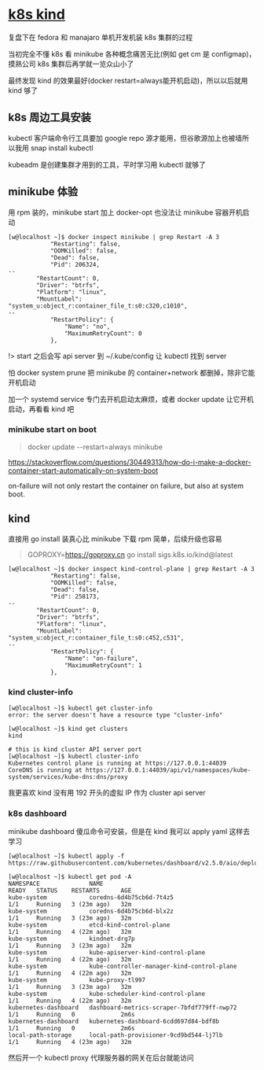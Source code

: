 # [k8s kind](/2022/08/k8s_kind.md)

复盘下在 fedora 和 manajaro 单机开发机装 k8s 集群的过程

当初完全不懂 k8s 看 minikube 各种概念痛苦无比(例如 get cm 是 configmap)，摸熟公司 k8s 集群后再学就一览众山小了

最终发现 kind 的效果最好(docker restart=always能开机启动)，所以以后就用 kind 够了

## k8s 周边工具安装

kubectl 客户端命令行工具要加 google repo 源才能用，但谷歌源加上也被墙所以我用 snap install kubectl

kubeadm 是创建集群才用到的工具，平时学习用 kubectl 就够了

## minikube 体验

用 rpm 装的，minikube start 加上 docker-opt 也没法让 minikube 容器开机启动

```
[w@localhost ~]$ docker inspect minikube | grep Restart -A 3
            "Restarting": false,
            "OOMKilled": false,
            "Dead": false,
            "Pid": 206324,
--
        "RestartCount": 0,
        "Driver": "btrfs",
        "Platform": "linux",
        "MountLabel": "system_u:object_r:container_file_t:s0:c320,c1010",
--
            "RestartPolicy": {
                "Name": "no",
                "MaximumRetryCount": 0
            },
```

!> start 之后会写 api server 到 ~/.kube/config 让 kubectl 找到 server

怕 docker system prune 把 minikube 的 container+network 都删掉，除非它能开机启动

加一个 systemd service 专门去开机启动太麻烦，或者 docker update 让它开机启动，再看看 kind 吧

### minikube start on boot

> docker update --restart=always minikube

<https://stackoverflow.com/questions/30449313/how-do-i-make-a-docker-container-start-automatically-on-system-boot>

on-failure will not only restart the container on failure, but also at system boot.

## kind

直接用 go install 装真心比 minikube 下载 rpm 简单，后续升级也容易

> GOPROXY=https://goproxy.cn go install sigs.k8s.io/kind@latest

```
[w@localhost ~]$ docker inspect kind-control-plane | grep Restart -A 3
            "Restarting": false,
            "OOMKilled": false,
            "Dead": false,
            "Pid": 258173,
--
        "RestartCount": 0,
        "Driver": "btrfs",
        "Platform": "linux",
        "MountLabel": "system_u:object_r:container_file_t:s0:c452,c531",
--
            "RestartPolicy": {
                "Name": "on-failure",
                "MaximumRetryCount": 1
            },
```

### kind cluster-info

```
[w@localhost ~]$ kubectl get cluster-info
error: the server doesn't have a resource type "cluster-info"

[w@localhost ~]$ kind get clusters
kind

# this is kind cluster API server port
[w@localhost ~]$ kubectl cluster-info
Kubernetes control plane is running at https://127.0.0.1:44039
CoreDNS is running at https://127.0.0.1:44039/api/v1/namespaces/kube-system/services/kube-dns:dns/proxy
```

我更喜欢 kind 没有用 192 开头的虚拟 IP 作为 cluster api server

### k8s dashboard

minikube dashboard 傻瓜命令可安装，但是在 kind 我可以 apply yaml 这样去学习

```
[w@localhost ~]$ kubectl apply -f https://raw.githubusercontent.com/kubernetes/dashboard/v2.5.0/aio/deploy/recommended.yaml

[w@localhost ~]$ kubectl get pod -A 
NAMESPACE              NAME                                         READY   STATUS    RESTARTS      AGE
kube-system            coredns-6d4b75cb6d-7t4z5                     1/1     Running   3 (23m ago)   32m
kube-system            coredns-6d4b75cb6d-blx2z                     1/1     Running   3 (23m ago)   32m
kube-system            etcd-kind-control-plane                      1/1     Running   4 (22m ago)   32m
kube-system            kindnet-drg7p                                1/1     Running   3 (23m ago)   32m
kube-system            kube-apiserver-kind-control-plane            1/1     Running   4 (22m ago)   32m
kube-system            kube-controller-manager-kind-control-plane   1/1     Running   4 (22m ago)   32m
kube-system            kube-proxy-tl997                             1/1     Running   3 (23m ago)   32m
kube-system            kube-scheduler-kind-control-plane            1/1     Running   4 (22m ago)   32m
kubernetes-dashboard   dashboard-metrics-scraper-7bfdf779ff-nwp72   1/1     Running   0             2m6s
kubernetes-dashboard   kubernetes-dashboard-6cdd697d84-bdf8b        1/1     Running   0             2m6s
local-path-storage     local-path-provisioner-9cd9bd544-lj7lb       1/1     Running   4 (23m ago)   32m
```

然后开一个 kubectl proxy 代理服务器的网关在后台就能访问


